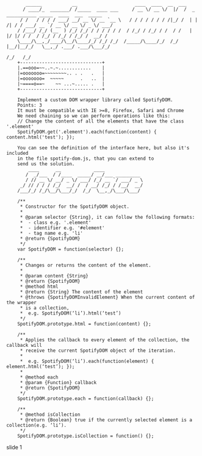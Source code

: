            ______           __                     ____  ____  __  ___
          / ____/_  _______/ /_____  ____ ___     / __ \/ __ \/  |/  /  _      ___________ _____  ____  ___  _____
         / /   / / / / ___/ __/ __ \/ __ `__ \   / / / / / / / /|_/ /  | | /| / / ___/ __ `/ __ \/ __ \/ _ \/ ___/
        / /___/ /_/ (__  ) /_/ /_/ / / / / / /  / /_/ / /_/ / /  / /   | |/ |/ / /  / /_/ / /_/ / /_/ /  __/ /
        \____/\__,_/____/\__/\____/_/ /_/ /_/  /_____/\____/_/  /_/    |__/|__/_/   \__,_/ .___/ .___/\___/_/
                                                                                        /_/   /_/
        +------------------------------+
        |.==ooo=~~..~.~............    |
        |=ooooooo=~~~~~~~~.. . .   .   |
        |=ooooooo=  ~~~~~      .   ..  |
        |~====o==~    ~~ ...~..... .   |
        +------------------------------+

        Implement a custom DOM wrapper library called SpotifyDOM.
        Points: 3
        It must be compatible with IE >=8, Firefox, Safari and Chrome
        We need chaining so we can perform operations like this:
        // Change the content of all the elements that have the class '.element'
        SpotifyDOM.get('.element').each(function(content) { content.html('test'); });

        You can see the definition of the interface here, but also it's included
        in the file spotify-dom.js, that you can extend to
        send us the solution.
            ____      __            ____
           /  _/___  / /____  _____/ __/___ _________
           / // __ \/ __/ _ \/ ___/ /_/ __ `/ ___/ _ \
         _/ // / / / /_/  __/ /  / __/ /_/ / /__/  __/
        /___/_/ /_/\__/\___/_/  /_/  \__,_/\___/\___/

        /**
         * Constructor for the SpotifyDOM object.
         *
         * @param selector {String}, it can follow the following formats:
         *  - class e.g. '.element'
         *  - identifier e.g. '#element'
         *  - tag name e.g. 'li'
         * @return {SpotifyDOM}
         */
        var SpotifyDOM = function(selector) {};

        /**
         * Changes or returns the content of the element.
         *
         * @param content {String}
         * @return {SpotifyDOM}
         * @method html
         * @return {String} The content of the element
         * @throws {SpotifyDOMInvalidElement} When the current content of the wrapper
         * is a collection,
         *  e.g. SpotifyDOM(‘li’).html(‘test’)
         */
        SpotifyDOM.prototype.html = function(content) {};

        /**
         * Applies the callback to every element of the collection, the callback will
         * receive the current SpotifyDOM object of the iteration.
         *
         *  e.g. SpotifyDOM(‘li’).each(function(element) { element.html(‘test’); });
         *
         * @method each
         * @param {Function} callback
         * @return {SpotifyDOM}
         */
        SpotifyDOM.prototype.each = function(callback) {};

        /**
         * @method isCollection
         * @return {Boolean} true if the currently selected element is a collection(e.g. ‘li’).
         */
        SpotifyDOM.prototype.isCollection = function() {};

slide 1
